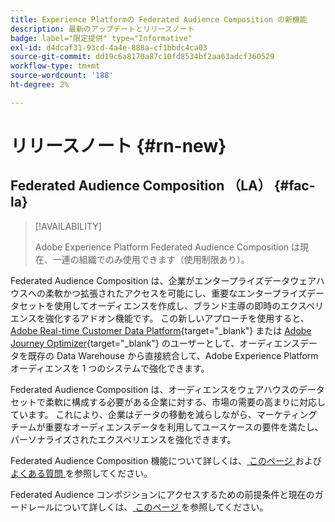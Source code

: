 ```yaml
---
title: Experience Platformの Federated Audience Composition の新機能
description: 最新のアップデートとリリースノート
badge: label="限定提供" type="Informative"
exl-id: d4dcaf31-93cd-4a4e-888a-cf1bbdc4ca03
source-git-commit: dd19c6a8170a87c10fd8534bf2aa63adcf360529
workflow-type: tm+mt
source-wordcount: '188'
ht-degree: 2%

---
```


# リリースノート {#rn-new}

## Federated Audience Composition （LA） {#fac-la}

>[!AVAILABILITY]
>
>Adobe Experience Platform Federated Audience Composition は現在、一連の組織でのみ使用できます（使用制限あり）。
>

Federated Audience Composition は、企業がエンタープライズデータウェアハウスへの柔軟かつ拡張されたアクセスを可能にし、重要なエンタープライズデータセットを使用してオーディエンスを作成し、ブランド主導の即時のエクスペリエンスを強化するアドオン機能です。 この新しいアプローチを使用すると、[Adobe Real-time Customer Data Platform](https://experienceleague.adobe.com/en/docs/experience-platform/segmentation/home){target="_blank"} または [Adobe Journey Optimizer](https://experienceleague.adobe.com/ja/docs/journey-optimizer/using/ajo-home){target="_blank"} のユーザーとして、オーディエンスデータを既存の Data Warehouse から直接統合して、Adobe Experience Platform オーディエンスを 1 つのシステムで強化できます。

Federated Audience Composition は、オーディエンスをウェアハウスのデータセットで柔軟に構成する必要がある企業に対する、市場の需要の高まりに対応しています。 これにより、企業はデータの移動を減らしながら、マーケティングチームが重要なオーディエンスデータを利用してユースケースの要件を満たし、パーソナライズされたエクスペリエンスを強化できます。 

Federated Audience Composition 機能について詳しくは、[ このページ ](get-started.md) および [ よくある質問 ](get-started.md#faq) を参照してください。

Federated Audience コンポジションにアクセスするための前提条件と現在のガードレールについて詳しくは、[ このページ ](access-prerequisites.md) を参照してください。

